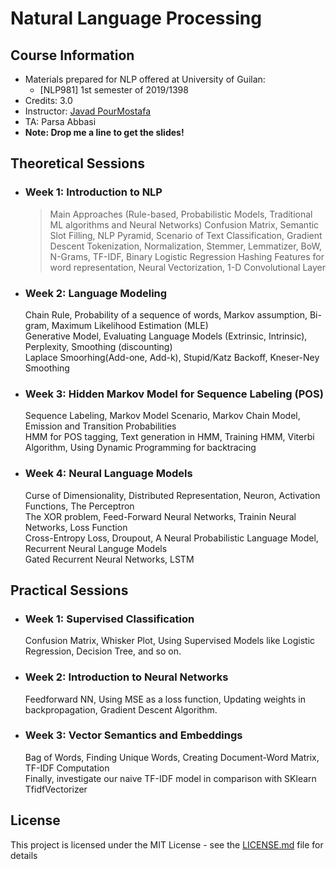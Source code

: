 # Natural Language Processing

## Course Information

* Materials prepared for NLP offered at University of Guilan:
    * [NLP981] 1st semester of 2019/1398
* Credits: 3.0
* Instructor: [Javad PourMostafa](https://javad.pourmostafa.com)
* TA: Parsa Abbasi
* <b>Note: Drop me a line to get the slides!</b>

## Theoretical Sessions

* ### Week 1: Introduction to NLP
  > Main Approaches (Rule-based, Probabilistic Models, Traditional ML algorithms and Neural Networks)
  > Confusion Matrix, Semantic Slot Filling, NLP Pyramid, Scenario of Text Classification, Gradient Descent
  > Tokenization, Normalization, Stemmer, Lemmatizer, BoW, N-Grams, TF-IDF, Binary Logistic Regression
  > Hashing Features for word representation, Neural Vectorization, 1-D Convolutional Layer

* ### Week 2: Language Modeling
  Chain Rule, Probability of a sequence of words, Markov assumption, Bi-gram, Maximum Likelihood Estimation (MLE)<br>
  Generative Model, Evaluating Language Models (Extrinsic, Intrinsic), Perplexity, Smoothing (discounting)<br>
  Laplace Smoorhing(Add-one, Add-k), Stupid/Katz Backoff, Kneser-Ney Smoothing

* ### Week 3: Hidden Markov Model for Sequence Labeling (POS)
  Sequence Labeling, Markov Model Scenario, Markov Chain Model, Emission and Transition Probabilities<br>
  HMM for POS tagging, Text generation in HMM, Training HMM, Viterbi Algorithm, Using Dynamic Programming for backtracing

* ### Week 4: Neural Language Models
  Curse of Dimensionality, Distributed Representation, Neuron, Activation Functions, The Perceptron<br>
  The XOR problem, Feed-Forward Neural Networks, Trainin Neural Networks, Loss Function<br>
  Cross-Entropy Loss, Droupout, A Neural Probabilistic Language Model, Recurrent Neural Languge Models<br>
  Gated Recurrent Neural Networks, LSTM
  
## Practical Sessions

* ### Week 1: Supervised Classification
  Confusion Matrix, Whisker Plot, Using Supervised Models like Logistic Regression, Decision Tree, and so on.

* ### Week 2: Introduction to Neural Networks
  Feedforward NN, Using MSE as a loss function, Updating weights in backpropagation, Gradient Descent Algorithm.

* ### Week 3: Vector Semantics and Embeddings
  Bag of Words, Finding Unique Words, Creating Document-Word Matrix, TF-IDF Computation<br> 
  Finally, investigate our naive TF-IDF model in comparison with SKlearn TfidfVectorizer

## License

This project is licensed under the MIT License - see the [LICENSE.md](LICENSE.md) file for details

